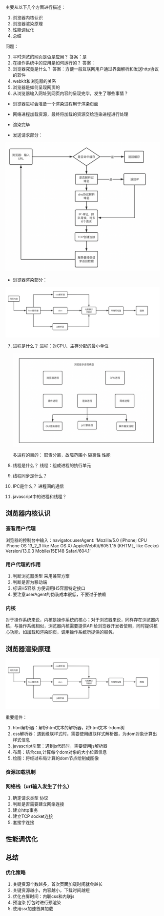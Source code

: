 主要从以下几个方面进行描述：
1. 浏览器内核认识
2. 浏览器渲染原理
3. 性能调优化
4. 总结

问题：
1. 平时浏览的网页是否是应用？
答案：是
2. 在操作系统中的应用是如何运行的？
答案：
3. 浏览器究竟是什么？
答案：方便一般互联网用户通过界面解析和发送http协议的软件
4. webkit和浏览器的关系
5. 浏览器是如何呈现网页的
6. 从浏览器输入网址到网页内容的呈现完毕，发生了哪些事情？

- 浏览器进程会准备一个渲染进程用于渲染页面
- 网络进程加载资源，最终将加载的资源交给渲染进程进行处理
- 渲染完毕

- 发送请求部分：

![avatar](https://github.com/liangshuangs/vue-study/blob/main/img/img3.png)
- 浏览器渲染部分：


![avatar](https://github.com/liangshuangs/vue-study/blob/main/img/img1.png)


7. 进程是什么？
    进程：对CPU、主存分配的最小单位

    ![avatar](https://github.com/liangshuangs/vue-study/blob/main/img/img2.png)

    多进程的目的：
    职责分离，故障范围小
    隔离性
    性能
8. 线程是什么？
线程：组成进程的执行单元
9. 线程同步是什么？
10. IPC是什么？
进程间的通信
11. javascript中的进程和线程？


## 浏览器内核认识

### 查看用户代理
浏览器的控制台中输入：navigator.userAgent: 'Mozilla/5.0 (iPhone; CPU iPhone OS 13_2_3 like Mac OS X) AppleWebKit/605.1.15 (KHTML, like Gecko) Version/13.0.3 Mobile/15E148 Safari/604.1'

### 用户代理的作用
1. 判断浏览器类型 采用兼容方案
2. 判断是否为移动端
3. 标识H5容器 方便调用H5容器特定接口
4. 要注意userAgent的伪装成本很低，不要过于依赖

### 内核
对于操作系统来说，内核是操作系统的核心；对于浏览器来说，同样存在浏览器内核，与操作系统相似，浏览器内核需要提供API给浏览器开发者使用，同时提供核心功能，如加载和渲染网页，调用操作系统所提供的服务。

## 浏览器渲染原理
![avatar](https://github.com/liangshuangs/vue-study/blob/main/img/img1.png)

重要组件：
1. html解析器：解析html文本的解析器，将html文本->dom树
2. css解析器：遇到级联样式时，需要使用级联样式解析器，为dom对象计算出样式信息
3. javascript引擎：遇到js代码时，需要使用js解析器
4. 布局：结合css,计算每个dom对象的大小位置信息
5. 绘图：将经过布局计算的dom节点绘制成图像

### 资源加载机制
### 网络栈（url输入发生了什么）
1. 确定请求类型 协议
2. 判断是否需要建立网络连接
3. 建立http事务
4. 建立TCP socket连接
5. 套接字连接

## 性能调优化

## 总结

















### 优化策略
1. 关键资源个数越多，首次页面加载时间就会越长
2. 关键资源越小，内容越小，下载时间越短
3. 优化白屏时间：内联css和内联js
4. 预渲染 打包时进行预渲染
5. 使用ssr加速首屏加载